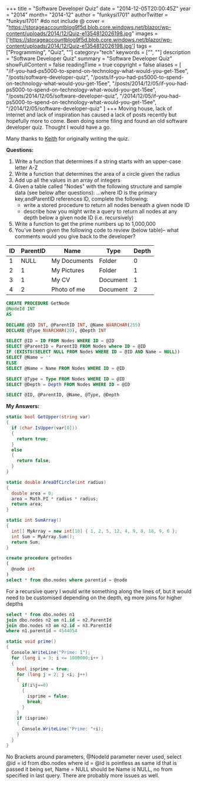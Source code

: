 +++
title = "Software Developer Quiz"
date = "2014-12-05T20:00:45Z"
year = "2014"
month= "2014-12"
author = "funkysi1701"
authorTwitter = "funkysi1701" #do not include @
cover = "https://storageaccountblog9f5d.blob.core.windows.net/blazor/wp-content/uploads/2014/12/Quiz-e1354812026198.jpg"
images = ['https://storageaccountblog9f5d.blob.core.windows.net/blazor/wp-content/uploads/2014/12/Quiz-e1354812026198.jpg']
tags = ["Programming", "Quiz", ""]
category="tech"
keywords = ["", ""]
description = "Software Developer Quiz"
summary = "Software Developer Quiz"
showFullContent = false
readingTime = true
copyright = false
aliases = [
    "/if-you-had-ps5000-to-spend-on-technology-what-would-you-get-15ee",
    "/posts/software-developer-quiz",
    "/posts/if-you-had-ps5000-to-spend-on-technology-what-would-you-get-15ee",
    "/posts/2014/12/05/if-you-had-ps5000-to-spend-on-technology-what-would-you-get-15ee",
    "/posts/2014/12/05/software-developer-quiz",
    "/2014/12/05/if-you-had-ps5000-to-spend-on-technology-what-would-you-get-15ee",
    "/2014/12/05/software-developer-quiz"
]
+++
Moving house, lack of internet and lack of inspiration has caused a lack of posts recently but hopefully more to come. Been doing some filing and found an old software developer quiz. Thought I would have a go.

Many thanks to <a href="https://twitter.com/zogface">Keith</a> for originally writing the quiz.

**Questions:**

1. Write a function that determines if a string starts with an upper-case letter A-Z
2. Write a function that determines the area of a circle given the radius
3. Add up all the values in an array of integers
4. Given a table called "Nodes" with the following structure and sample data (see below after questions):
…where ID is the primary key,andParentID references ID, complete the following:
    - write a stored procedure to return all nodes beneath a given node ID
    - describe how you might write a query to return all nodes at any depth below a given node ID (i.e. recursively)
5. Write a function to get the prime numbers up to 1,000,000
6. You’ve been given the following code to review (below table)– what comments would you give back to the developer?


|ID|ParentID|Name|Type|Depth|
|---|----|----|----|----|
|1|	NULL|My Documents|Folder|0|
|2|1|My Pictures|Folder|1|
|3|1|My CV|Document|1|
|4|2|Photo of me|Document|2|

```sql
CREATE PROCEDURE GetNode
@NodeId INT
AS

DECLARE @ID INT, @ParentID INT, @Name NVARCHAR(255)
DECLARE @Type NVARCHAR(20), @Depth INT

SELECT @ID = ID FROM Nodes WHERE ID = @ID
SELECT @ParentID = ParentID FROM Nodes where ID = @ID
IF (EXISTS(SELECT NULL FROM Nodes WHERE ID = @ID AND Name = NULL))
SELECT @Name = ''
ELSE
SELECT @Name = Name FROM Nodes WHERE ID = @ID

SELECT @Type = Type FROM Nodes WHERE ID = @ID
SELECT @Depth = Depth FROM Nodes WHERE ID = @ID

SELECT @ID, @ParentID, @Name, @Type, @Depth
```

**My Answers:**

```csharp
static bool GetUpper(string var)
{
  if (char.IsUpper(var[0]))
  {
    return true;
  }
  else
  {
    return false;
  }
}
```

```csharp
static double AreaOfCircle(int radius)
{
  double area = 0;
  area = Math.PI * radius * radius;
  return area;
}
```

```csharp
static int SumArray()
{
  int[] MyArray = new int[10] { 1, 2, 5, 12, 4, 9, 8, 18, 9, 6 };
  int Sum = MyArray.Sum();
  return Sum;
}
```

```sql
create procedure getnodes
(
  @node int
)
select * from dbo.nodes where parentid = @node
```

For a recursive query I would write something along the lines of, but it would need to be customised depending on the depth, eg more joins for higher depths
```sql
select * from dbo.nodes n1
join dbo.nodes n2 on n1.id = n2.ParentId
join dbo.nodes n3 on n2.id = n3.ParentId
where n1.parentid = 4544054
```

```csharp
static void prime()
{
  Console.WriteLine("Prime: 1");
  for (long i = 3; i <= 1000000;i++ )
  {
    bool isprime = true;
    for (long j = 2; j <i; j++)
    {
      if(i%j==0)
      {
        isprime = false;
        break;
      }
    }
    if (isprime)
    {
      Console.WriteLine("Prime: "+i);
    }
  }
}
```

No Brackets around parameters, @NodeId parameter never used, select @id = id from dbo.nodes where id = @id is pointless as same id that is passed it being set, Name = NULL should be Name is NULL, no from specified in last query. There are probably more issues as well.